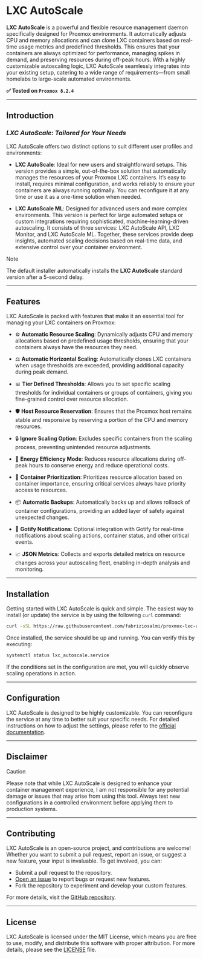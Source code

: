# LXC AutoScale

**LXC AutoScale** is a powerful and flexible resource management daemon specifically designed for Proxmox environments. It automatically adjusts CPU and memory allocations and can clone LXC containers based on real-time usage metrics and predefined thresholds. This ensures that your containers are always optimized for performance, managing spikes in demand, and preserving resources during off-peak hours. With a highly customizable autoscaling logic, LXC AutoScale seamlessly integrates into your existing setup, catering to a wide range of requirements—from small homelabs to large-scale automated environments.

**✅ Tested on `Proxmox 8.2.4`**

---

## Introduction

### _LXC AutoScale: Tailored for Your Needs_

LXC AutoScale offers two distinct options to suit different user profiles and environments:

- **LXC AutoScale**: Ideal for new users and straightforward setups. This version provides a simple, out-of-the-box solution that automatically manages the resources of your Proxmox LXC containers. It’s easy to install, requires minimal configuration, and works reliably to ensure your containers are always running optimally. You can reconfigure it at any time or use it as a one-time solution when needed.

- **LXC AutoScale ML**: Designed for advanced users and more complex environments. This version is perfect for large automated setups or custom integrations requiring sophisticated, machine-learning-driven autoscaling. It consists of three services: LXC AutoScale API, LXC Monitor, and LXC AutoScale ML. Together, these services provide deep insights, automated scaling decisions based on real-time data, and extensive control over your container environment.

> [!NOTE]
> The default installer automatically installs the **LXC AutoScale** standard version after a 5-second delay.

---

## Features

LXC AutoScale is packed with features that make it an essential tool for managing your LXC containers on Proxmox:

- ⚙️ **Automatic Resource Scaling**: Dynamically adjusts CPU and memory allocations based on predefined usage thresholds, ensuring that your containers always have the resources they need.

- ⚖️ **Automatic Horizontal Scaling**: Automatically clones LXC containers when usage thresholds are exceeded, providing additional capacity during peak demand.

- 📊 **Tier Defined Thresholds**: Allows you to set specific scaling thresholds for individual containers or groups of containers, giving you fine-grained control over resource allocation.

- 🛡️ **Host Resource Reservation**: Ensures that the Proxmox host remains stable and responsive by reserving a portion of the CPU and memory resources.

- 🔒 **Ignore Scaling Option**: Excludes specific containers from the scaling process, preventing unintended resource adjustments.

- 🌱 **Energy Efficiency Mode**: Reduces resource allocations during off-peak hours to conserve energy and reduce operational costs.

- 🚦 **Container Prioritization**: Prioritizes resource allocation based on container importance, ensuring critical services always have priority access to resources.

- 📦 **Automatic Backups**: Automatically backs up and allows rollback of container configurations, providing an added layer of safety against unexpected changes.

- 🔔 **Gotify Notifications**: Optional integration with Gotify for real-time notifications about scaling actions, container status, and other critical events.

- 📈 **JSON Metrics**: Collects and exports detailed metrics on resource changes across your autoscaling fleet, enabling in-depth analysis and monitoring.

---

## Installation

Getting started with LXC AutoScale is quick and simple. The easiest way to install (or update) the service is by using the following `curl` command:

```bash
curl -sSL https://raw.githubusercontent.com/fabriziosalmi/proxmox-lxc-autoscale/main/install.sh | bash
```

Once installed, the service should be up and running. You can verify this by executing:

```bash
systemctl status lxc_autoscale.service
```

If the conditions set in the configuration are met, you will quickly observe scaling operations in action.

---

## Configuration

LXC AutoScale is designed to be highly customizable. You can reconfigure the service at any time to better suit your specific needs. For detailed instructions on how to adjust the settings, please refer to the [official documentation](https://github.com/fabriziosalmi/proxmox-lxc-autoscale/blob/main/docs/lxc_autoscale.md).

---

## Disclaimer

> [!CAUTION]
> Please note that while LXC AutoScale is designed to enhance your container management experience, I am not responsible for any potential damage or issues that may arise from using this tool. Always test new configurations in a controlled environment before applying them to production systems.

---

## Contributing

LXC AutoScale is an open-source project, and contributions are welcome! Whether you want to submit a pull request, report an issue, or suggest a new feature, your input is invaluable. To get involved, you can:

- Submit a pull request to the repository.
- [Open an issue](https://github.com/fabriziosalmi/proxmox-lxc-autoscale/issues/new/choose) to report bugs or request new features.
- Fork the repository to experiment and develop your custom features.

For more details, visit the [GitHub repository](https://github.com/fabriziosalmi/proxmox-lxc-autoscale).

---

## License

LXC AutoScale is licensed under the MIT License, which means you are free to use, modify, and distribute this software with proper attribution. For more details, please see the [LICENSE](LICENSE) file.
